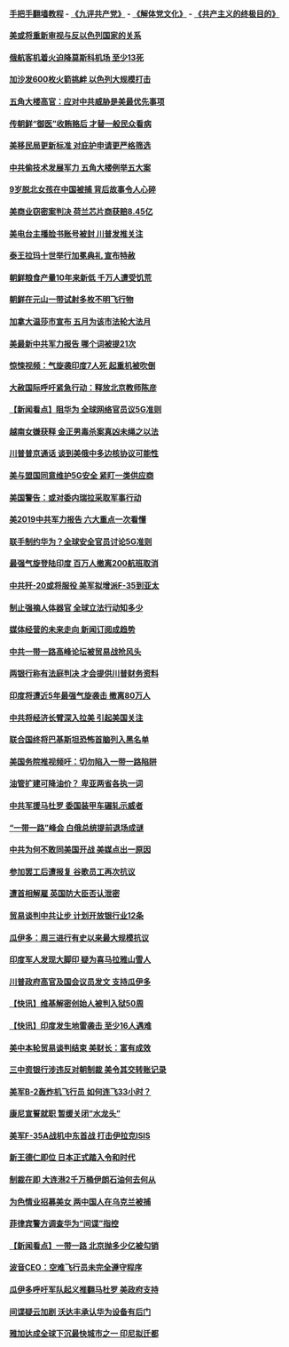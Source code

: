 #### [手把手翻墙教程](https://github.com/gfw-breaker/guides/wiki) -  [《九评共产党》](https://github.com/gfw-breaker/9ping.md?t=05052137) - [《解体党文化》](https://github.com/gfw-breaker/jtdwh.md?t=05052137) - [《共产主义的终极目的》](https://github.com/gfw-breaker/gczydzjmd.md?t=05052137)

#### [美或将重新审视与反以色列国家的关系](../pages/nsc418/n11235969.md?t=05052137) 

#### [俄航客机着火迫降莫斯科机场 至少13死](../pages/nsc418/n11235919.md?t=05052137) 

#### [加沙发600枚火箭挑衅 以色列大规模打击](../pages/nsc418/n11235743.md?t=05052137) 

#### [五角大楼高官：应对中共威胁是美最优先事项](../pages/nsc418/n11235691.md?t=05052137) 

#### [传朝鲜“御医”收贿赂后 才替一般民众看病](../pages/nsc418/n11235009.md?t=05052137) 

#### [美移民局更新标准 对庇护申请更严格筛选](../pages/nsc418/n11234375.md?t=05052137) 

#### [中共偷技术发展军力 五角大楼例举五大案](../pages/nsc418/n11232655.md?t=05052137) 

#### [9岁脱北女孩在中国被捕 背后故事令人心碎](../pages/nsc418/n11234217.md?t=05052137) 

#### [美商业窃密案判决 荷兰芯片商获赔8.45亿](../pages/nsc418/n11234200.md?t=05052137) 

#### [美电台主播脸书账号被封 川普发推关注](../pages/nsc418/n11232200.md?t=05052137) 

#### [泰王拉玛十世举行加冕典礼 宣布特赦](../pages/nsc418/n11233993.md?t=05052137) 

#### [朝鲜粮食产量10年来新低 千万人遭受饥荒](../pages/nsc418/n11231831.md?t=05052137) 

#### [朝鲜在元山一带试射多枚不明飞行物](../pages/nsc418/n11233032.md?t=05052137) 

#### [加拿大温莎市宣布 五月为该市法轮大法月](../pages/nsc418/n11232919.md?t=05052137) 

#### [美最新中共军力报告 哪个词被提21次](../pages/nsc418/n11232614.md?t=05052137) 

#### [惊悚视频：气旋袭印度7人死 起重机被吹倒](../pages/nsc418/n11232791.md?t=05052137) 

#### [大赦国际呼吁紧急行动：释放北京教师陈彦](../pages/nsc418/n11232631.md?t=05052137) 

#### [【新闻看点】阻华为 全球网络官员议5G准则](../pages/nsc418/n11232399.md?t=05052137) 

#### [越南女嫌获释 金正男毒杀案真凶未绳之以法](../pages/nsc418/n11232663.md?t=05052137) 

#### [川普普京通话 谈到美俄中多边核协议可能性](../pages/nsc418/n11232521.md?t=05052137) 

#### [美与盟国同意维护5G安全 紧盯一类供应商](../pages/nsc418/n11232305.md?t=05052137) 

#### [美国警告：或对委内瑞拉采取军事行动](../pages/nsc418/n11231759.md?t=05052137) 

#### [美2019中共军力报告 六大重点一次看懂](../pages/nsc418/n11231924.md?t=05052137) 

#### [联手制约华为？全球安全官员讨论5G准则](../pages/nsc418/n11231723.md?t=05052137) 

#### [最强气旋登陆印度 百万人撤离200航班取消](../pages/nsc418/n11231446.md?t=05052137) 

#### [中共歼-20或将服役 美军拟增派F-35到亚太](../pages/nsc418/n11231286.md?t=05052137) 

#### [制止强摘人体器官 全球立法行动知多少](../pages/nsc418/n11229916.md?t=05052137) 

#### [媒体经营的未来走向 新闻订阅成趋势](../pages/nsc418/n11227859.md?t=05052137) 

#### [中共一带一路高峰论坛被贸易战抢风头](../pages/nsc418/n11229789.md?t=05052137) 

#### [两银行称有法庭判决 才会提供川普财务资料](../pages/nsc418/n11229714.md?t=05052137) 

#### [印度将遭近5年最强气旋袭击 撤离80万人](../pages/nsc418/n11229178.md?t=05052137) 

#### [中共将经济长臂深入拉美 引起美国关注](../pages/nsc418/n11229044.md?t=05052137) 

#### [联合国终将巴基斯坦恐怖首脑列入黑名单](../pages/nsc418/n11228791.md?t=05052137) 

#### [美国务院推视频吁：切勿陷入一带一路陷阱](../pages/nsc418/n11228840.md?t=05052137) 

#### [油管扩建可降油价？ 卑亚两省各执一词](../pages/nsc418/n11228357.md?t=05052137) 

#### [中共军援马杜罗 委国装甲车碾轧示威者](../pages/nsc418/n11227679.md?t=05052137) 

#### [“一带一路”峰会 白俄总统提前退场成谜](../pages/nsc418/n11208197.md?t=05052137) 

#### [中共为何不敢同美国开战 美媒点出一原因](../pages/nsc418/n11227472.md?t=05052137) 

#### [参加罢工后遭报复 谷歌员工再次抗议](../pages/nsc418/n11227242.md?t=05052137) 

#### [遭首相解雇 英国防大臣否认泄密](../pages/nsc418/n11227379.md?t=05052137) 

#### [贸易谈判中共让步 计划开放银行业12条](../pages/nsc418/n11227053.md?t=05052137) 

#### [瓜伊多：周三进行有史以来最大规模抗议](../pages/nsc418/n11227119.md?t=05052137) 

#### [印度军人发现大脚印 疑为喜马拉雅山雪人](../pages/nsc418/n11226904.md?t=05052137) 

#### [川普政府高官及国会议员发文 支持瓜伊多](../pages/nsc418/n11226605.md?t=05052137) 

#### [【快讯】维基解密创始人被判入狱50周](../pages/nsc418/n11226601.md?t=05052137) 

#### [【快讯】印度发生地雷袭击 至少16人遇难](../pages/nsc418/n11226583.md?t=05052137) 

#### [美中本轮贸易谈判结束 美财长：富有成效](../pages/nsc418/n11226466.md?t=05052137) 

#### [三中资银行涉违反对朝制裁 美令其交转账记录](../pages/nsc418/n11226285.md?t=05052137) 

#### [美军B-2轰炸机飞行员 如何连飞33小时？](../pages/nsc418/n11226241.md?t=05052137) 

#### [康尼宣誓就职 暂缓关闭“水龙头”](../pages/nsc418/n11226024.md?t=05052137) 

#### [美军F-35A战机中东首战 打击伊拉克ISIS](../pages/nsc418/n11225663.md?t=05052137) 

#### [新王德仁即位 日本正式踏入令和时代](../pages/nsc418/n11225925.md?t=05052137) 

#### [制裁在即 大连港2千万桶伊朗石油何去何从](../pages/nsc418/n11225276.md?t=05052137) 

#### [为色情业招募美女 两中国人在乌克兰被捕](../pages/nsc418/n11225138.md?t=05052137) 

#### [菲律宾警方调查华为“间谍”指控](../pages/nsc418/n11225052.md?t=05052137) 

#### [【新闻看点】一带一路 北京抛多少亿被勾销](../pages/nsc418/n11224834.md?t=05052137) 

#### [波音CEO：空难飞行员未完全遵守程序](../pages/nsc418/n11224825.md?t=05052137) 

#### [瓜伊多呼吁军队起义推翻马杜罗 美政府支持](../pages/nsc418/n11224901.md?t=05052137) 

#### [间谍疑云加剧 沃达丰承认华为设备有后门](../pages/nsc418/n11224659.md?t=05052137) 

#### [雅加达成全球下沉最快城市之一 印尼拟迁都](../pages/nsc418/n11224133.md?t=05052137) 

